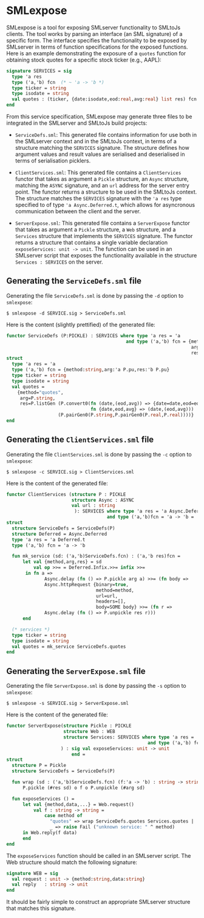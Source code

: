# SMLexpose

SMLexpose is a tool for exposing SMLserver functionality to SMLtoJs
clients. The tool works by parsing an interface (an SML signature) of
a specific form. The interface specifies the functionality to be
exposed by SMLserver in terms of function specifications for the
exposed functions. Here is an example demonstrating the exposure of a
`quotes` function for obtaining stock quotes for a specific stock
ticker (e.g., AAPL):

````sml
signature SERVICES = sig
  type 'a res
  type ('a,'b) fcn  (* ~ 'a -> 'b *)
  type ticker = string
  type isodate = string
  val quotes : (ticker, {date:isodate,eod:real,avg:real} list res) fcn
end
````

From this service specification, SMLexpose may generate three files to
be integrated in the SMLserver and SMLtoJs build projects:

- `ServiceDefs.sml`: This generated file contains information for use
  both in the SMLserver context and in the SMLtoJs context, in terms
  of a structure matching the `SERVICES` signature. The structure
  defines how argument values and result values are serialised and
  deserialised in terms of serialisation picklers.

- `ClientServices.sml`: This generated file contains a
  `ClientServices` functor that takes as argument a `Pickle`
  structure, an `Async` structure, matching the `ASYNC` signature, and
  an `url` address for the server entry point. The functor returns a structure to be
  used in the SMLtoJs context. The structure matches the `SERVICES`
  signature with the `'a res` type specified to of type `'a
  Async.Deferred.t`, which allows for asyncronous communication
  between the client and the server.

- `ServerExpose.sml`: This generated file contains a `ServerExpose`
  functor that takes as argument a `Pickle` structure, a `Web`
  structure, and a `Services` structure that implements the `SERVICES`
  signature. The functor returns a structure that contains a single
  variable declaration `exposeServices: unit -> unit`.  The function
  can be used in an SMLserver script that exposes the functionality
  available in the structure `Services : SERVICES` on the server.

## Generating the `ServiceDefs.sml` file

Generating the file `ServiceDefs.sml` is done by passing the `-d` option to `smlexpose`:

````
$ smlexpose -d SERVICE.sig > ServiceDefs.sml
````

Here is the content (slightly prettified) of the generated file:

````sml
functor ServiceDefs (P:PICKLE) : SERVICES where type 'a res = 'a
                                            and type ('a,'b) fcn = {method:string,
                                                                    arg:'a P.pu,
                                                                    res:'b P.pu} =
struct
  type 'a res = 'a
  type ('a,'b) fcn = {method:string,arg:'a P.pu,res:'b P.pu}
  type ticker = string
  type isodate = string
  val quotes =
    {method="quotes",
     arg=P.string,
     res=P.listGen (P.convert0(fn (date,(eod,avg)) => {date=date,eod=eod,avg=avg},
                               fn {date,eod,avg} => (date,(eod,avg)))
			       (P.pairGen0(P.string,P.pairGen0(P.real,P.real))))}
end
````

## Generating the `ClientServices.sml` file

Generating the file `ClientServices.sml` is done by passing the `-c` option to `smlexpose`:

````
$ smlexpose -c SERVICE.sig > ClientServices.sml
````

Here is the content of the generated file:

````sml
functor ClientServices (structure P : PICKLE
                        structure Async : ASYNC
                        val url : string
                         ): SERVICES where type 'a res = 'a Async.Deferred.t
                                     and type ('a,'b)fcn = 'a -> 'b =
struct
  structure ServiceDefs = ServiceDefs(P)
  structure Deferred = Async.Deferred
  type 'a res = 'a Deferred.t
  type ('a,'b) fcn = 'a -> 'b

  fun mk_service (sd: ('a,'b)ServiceDefs.fcn) : ('a,'b res)fcn =
      let val {method,arg,res} = sd
          val op >>= = Deferred.Infix.>>= infix >>=
       in fn a =>
              Async.delay (fn () => P.pickle arg a) >>= (fn body =>
              Async.httpRequest {binary=true,
                                 method=method,
                                 url=url,
                                 headers=[],
                                 body=SOME body} >>= (fn r =>
              Async.delay (fn () => P.unpickle res r)))
      end

  (* services *)
  type ticker = string
  type isodate = string
  val quotes = mk_service ServiceDefs.quotes
end
````

## Generating the `ServerExpose.sml` file

Generating the file `ServerExpose.sml` is done by passing the `-s` option to `smlexpose`:

````
$ smlexpose -s SERVICE.sig > ServerExpose.sml
````

Here is the content of the generated file:

````sml
functor ServerExpose(structure Pickle : PICKLE
                     structure Web : WEB
                     structure Services: SERVICES where type 'a res = 'a
                                                    and type ('a,'b) fcn = 'a -> 'b
                    ) : sig val exposeServices: unit -> unit
                        end =
struct
  structure P = Pickle
  structure ServiceDefs = ServiceDefs(P)

  fun wrap (sd : ('a,'b)ServiceDefs.fcn) (f:'a -> 'b) : string -> string =
      P.pickle (#res sd) o f o P.unpickle (#arg sd)

  fun exposeServices () =
      let val {method,data,...} = Web.request()
          val f : string -> string =
              case method of
                "quotes" => wrap ServiceDefs.quotes Services.quotes |
                _ => raise Fail ("unknown service: " ^ method)
      in Web.reply(f data)
      end
end
````

The `exposeServices` function should be called in an SMLserver
script. The Web structure should match the following signature:

````sml
signature WEB = sig
  val request : unit -> {method:string,data:string}
  val reply   : string -> unit
end
````

It should be fairly simple to construct an appropriate SMLserver
structure that matches this signature.